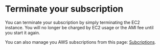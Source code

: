 # Terminate your subscription

You can terminate your subscription by simply terminating the EC2 instance.
You will no longer be charged by EC2 usage or the AMI fee until you start it again.

You can also manage you AWS subscriptions from this page: [Subcriptions](https://console.aws.amazon.com/marketplace/home/subscriptions?#/subscriptions).
